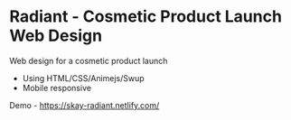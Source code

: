 # Radiant - Cosmetic Product Launch Web Design
Web design for a cosmetic product launch
- Using HTML/CSS/Animejs/Swup
- Mobile responsive

Demo - https://skay-radiant.netlify.com/
